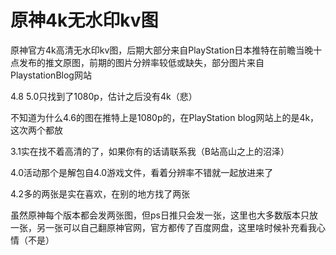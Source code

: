 # 原神4k无水印kv图

原神官方4k高清无水印kv图，后期大部分来自PlayStation日本推特在前瞻当晚十点发布的推文原图，前期的图片分辨率较低或缺失，部分图片来自PlaystationBlog网站

4.8 5.0只找到了1080p，估计之后没有4k（悲）

不知道为什么4.6的图在推特上是1080p的，在PlayStation blog网站上的是4k，这次两个都放

3.1实在找不着高清的了，如果你有的话请联系我（B站高山之上的沼泽）

4.0活动那个是解包自4.0游戏文件，看着分辨率不错就一起放进来了

4.2多的两张是实在喜欢，在别的地方找了两张

虽然原神每个版本都会发两张图，但ps日推只会发一张，这里也大多数版本只放一张，另一张可以自己翻原神官网，官方都传了百度网盘，这里啥时候补充看我心情（不是）

